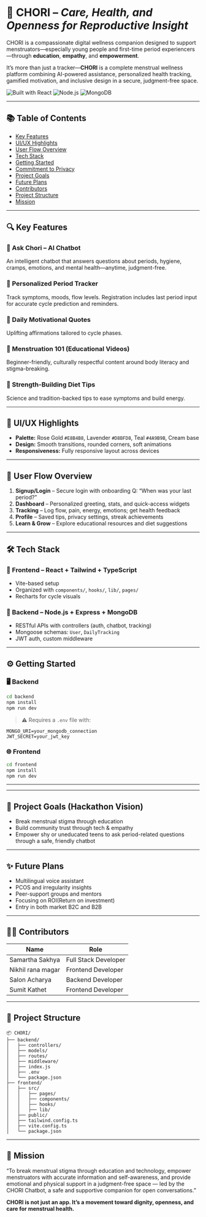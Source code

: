 # 🌸 CHORI – *Care, Health, and Openness for Reproductive Insight*


CHORI is a compassionate digital wellness companion designed to support menstruators—especially young people and first-time period experiencers—through **education**, **empathy**, and **empowerment**.

It’s more than just a tracker—**CHORI** is a complete menstrual wellness platform combining AI-powered assistance, personalized health tracking, gamified motivation, and inclusive design in a secure, judgment-free space.

![Built with React](https://img.shields.io/badge/Built%20with-React-61DAFB?logo=react)
![Node.js](https://img.shields.io/badge/Backend-Node.js-green?logo=node.js)
![MongoDB](https://img.shields.io/badge/Database-MongoDB-brightgreen?logo=mongodb)

---

## 📚 Table of Contents

- [Key Features](#-key-features)
- [UI/UX Highlights](#-uiux-highlights)
- [User Flow Overview](#-user-flow-overview)
- [Tech Stack](#-tech-stack)
- [Getting Started](#-getting-started)
- [Commitment to Privacy](#-commitment-to-privacy)
- [Project Goals](#-project-goals-hackathon-vision)
- [Future Plans](#-future-plans)
- [Contributors](#-contributors)
- [Project Structure](#-project-structure)
- [Mission](#-mission)

---

## 🔍 Key Features

### 🤖 Ask Chori – AI Chatbot
An intelligent chatbot that answers questions about periods, hygiene, cramps, emotions, and mental health—anytime, judgment-free.

### 📅 Personalized Period Tracker
Track symptoms, moods, flow levels. Registration includes last period input for accurate cycle prediction and reminders.

### 💬 Daily Motivational Quotes
Uplifting affirmations tailored to cycle phases.

### 🎥 Menstruation 101 (Educational Videos)
Beginner-friendly, culturally respectful content around body literacy and stigma-breaking.

### 🥗 Strength-Building Diet Tips
Science and tradition-backed tips to ease symptoms and build energy.


---

## 🎨 UI/UX Highlights

- **Palette:** Rose Gold `#E8B4B8`, Lavender `#D8BFD8`, Teal `#4A9B9B`, Cream base
- **Design:** Smooth transitions, rounded corners, soft animations
- **Responsiveness:** Fully responsive layout across devices

---

## 🧭 User Flow Overview

1. **Signup/Login** – Secure login with onboarding Q: “When was your last period?”
2. **Dashboard** – Personalized greeting, stats, and quick-access widgets
3. **Tracking** – Log flow, pain, energy, emotions; get health feedback
4. **Profile** – Saved tips, privacy settings, streak achievements
5. **Learn & Grow** – Explore educational resources and diet suggestions

---

## 🛠 Tech Stack

### 🎯 Frontend – React + Tailwind + TypeScript
- Vite-based setup
- Organized with `components/`, `hooks/`, `lib/`, `pages/`
- Recharts for cycle visuals

### 🧠 Backend – Node.js + Express + MongoDB
- RESTful APIs with controllers (auth, chatbot, tracking)
- Mongoose schemas: `User`, `DailyTracking`
- JWT auth, custom middleware

---

## ⚙️ Getting Started

### 🖥 Backend

```bash
cd backend
npm install
npm run dev
```

> ⚠️ Requires a `.env` file with:
```env
MONGO_URI=your_mongodb_connection
JWT_SECRET=your_jwt_key
```

### 🌐 Frontend

```bash
cd frontend
npm install
npm run dev
```

---



---

## 🎯 Project Goals (Hackathon Vision)

- Break menstrual stigma through education
- Build community trust through tech & empathy
- Empower shy or uneducated teens to ask period-related questions through a safe, friendly chatbot

---

## ✨ Future Plans

- Multilingual voice assistant
- PCOS and irregularity insights
- Peer-support groups and mentors
- Focusing on ROI(Return on investment)
- Entry in both market B2C and B2B

---

## 👩‍💻 Contributors

| Name               | Role                  |
|--------------------|-----------------------|
| Samartha Sakhya    | Full Stack Developer  |
| Nikhil rana magar  | Frontend Developer    |
| Salon Acharya      | Backend Developer     |
| Sumit Kathet       | Frontend Developer    |


---

## 📂 Project Structure

```
📦 CHORI/
├── backend/
│   ├── controllers/
│   ├── models/
│   ├── routes/
│   ├── middleware/
│   ├── index.js
│   ├── .env
│   └── package.json
├── frontend/
│   ├── src/
│   │   ├── pages/
│   │   ├── components/
│   │   ├── hooks/
│   │   ├── lib/
│   ├── public/
│   ├── tailwind.config.ts
│   ├── vite.config.ts
│   └── package.json
```

---

## 🎯 Mission

“To break menstrual stigma through education and technology, empower menstruators with accurate information and self-awareness, and provide emotional and physical support in a judgment-free space — led by the CHORI Chatbot, a safe and supportive companion for open conversations.”

**CHORI is not just an app. It’s a movement toward dignity, openness, and care for menstrual health.**
